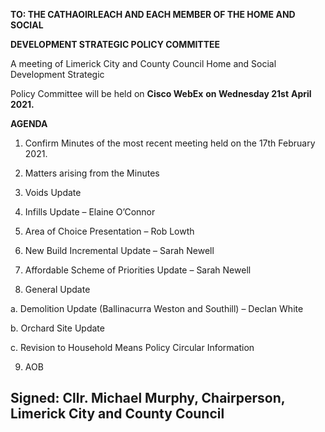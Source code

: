 **TO: THE CATHAOIRLEACH AND EACH MEMBER OF THE HOME AND SOCIAL**

**DEVELOPMENT STRATEGIC POLICY COMMITTEE**

A meeting of Limerick City and County Council Home and Social Development Strategic

Policy Committee will be held on **Cisco WebEx** **on Wednesday 21st** **April 2021.**

**AGENDA**

1. Confirm Minutes of the most recent meeting held on the 17th February 2021.

2. Matters arising from the Minutes

3. Voids Update

4. Infills Update – Elaine O’Connor

5. Area of Choice Presentation – Rob Lowth

6. New Build Incremental Update – Sarah Newell

7. Affordable Scheme of Priorities Update – Sarah Newell

8. General Update

a. Demolition Update (Ballinacurra Weston and Southill) – Declan White

b. Orchard Site Update

c. Revision to Household Means Policy Circular Information

9. AOB

Signed: Cllr. Michael Murphy, Chairperson, Limerick City and County Council
---
